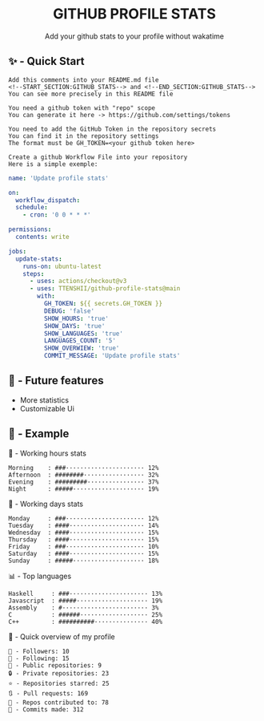 <h1 align="center">GITHUB PROFILE STATS</h1>
<p align="center">Add your github stats to your profile without wakatime</p>

## ✨ - Quick Start
```
Add this comments into your README.md file
<!--START_SECTION:GITHUB_STATS--> and <!--END_SECTION:GITHUB_STATS-->
You can see more precisely in this README file
```
```
You need a github token with "repo" scope
You can generate it here -> https://github.com/settings/tokens
```
```
You need to add the GitHub Token in the repository secrets
You can find it in the repository settings
The format must be GH_TOKEN=<your github token here>
```
```
Create a github Workflow File into your repository
Here is a simple exemple:
```
```yml
name: 'Update profile stats'

on:
  workflow_dispatch:
  schedule:
    - cron: '0 0 * * *'

permissions:
  contents: write

jobs:
  update-stats:
    runs-on: ubuntu-latest
    steps:
      - uses: actions/checkout@v3
      - uses: TTENSHII/github-profile-stats@main
        with:
          GH_TOKEN: ${{ secrets.GH_TOKEN }}
          DEBUG: 'false'
          SHOW_HOURS: 'true'
          SHOW_DAYS: 'true'
          SHOW_LANGUAGES: 'true'
          LANGUAGES_COUNT: '5'
          SHOW_OVERWIEW: 'true'
          COMMIT_MESSAGE: 'Update profile stats'
```

## 🔖 - Future features
- More statistics
- Customizable Ui

## 📘 - Example

<!--START_SECTION:GITHUB_STATS-->
🌉 - Working hours stats
```text
Morning    : ###······················ 12%
Afternoon  : ########················· 32%
Evening    : #########················ 37%
Night      : #####···················· 19%
```
📅 - Working days stats
```text
Monday     : ###······················ 12%
Tuesday    : ####····················· 14%
Wednesday  : ####····················· 15%
Thursday   : ####····················· 15%
Friday     : ###······················ 10%
Saturday   : ####····················· 15%
Sunday     : #####···················· 18%
```
📊 - Top languages
```text
Haskell     : ###······················ 13%
Javascript  : #####···················· 19%
Assembly    : #························ 3%
C           : ######··················· 25%
C++         : ##########··············· 40%
```
🎏 - Quick overview of my profile
```text
👥 - Followers: 10
👤 - Following: 15
📂 - Public repositories: 9
🔒 - Private repositories: 23
⭐ - Repositories starred: 25
🔃 - Pull requests: 169
🐲 - Repos contributed to: 78
🍃 - Commits made: 312
```
<!--END_SECTION:GITHUB_STATS-->
